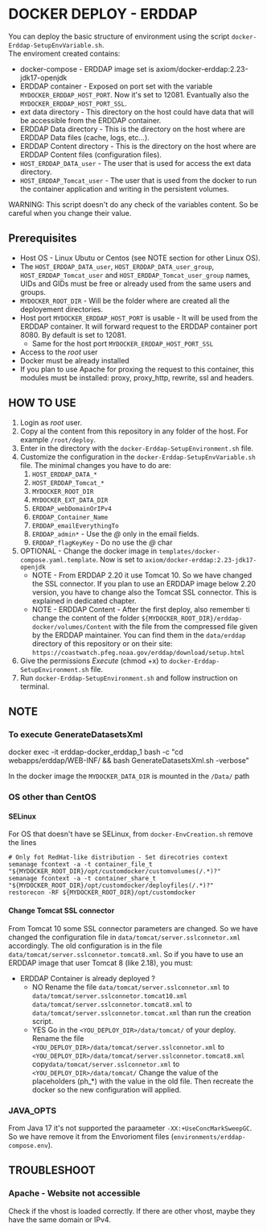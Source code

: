# DOCKER DEPLOY - ERDDAP
You can deploy the basic structure of environment using the script `docker-Erddap-SetupEnvVariable.sh`.  
The enviroment created contains: 

* docker-compose - ERDDAP image set is axiom/docker-erddap:2.23-jdk17-openjdk  
* ERDDAP container - Exposed on port set with the variable `MYDOCKER_ERDDAP_HOST_PORT`. Now it's set to 12081. Evantually also the `MYDOCKER_ERDDAP_HOST_PORT_SSL`.
* ext data directory - This directory on the host could have data that will be accessible from the ERDDAP container.
* ERDDAP Data directory - This is the directory on the host where are ERDDAP Data files (cache, logs, etc...).
* ERDDAP Content directory - This is the directory on the host where are ERDDAP Content files (configuration files).
* `HOST_ERDDAP_DATA_user` -  The user that is used for access the ext data directory.
*  `HOST_ERDDAP_Tomcat_user` - The user that is used from the docker to run the container application and writing in the persistent volumes.
  
WARNING: This script doesn't do any check of the variables content. So be careful when you change their value.

## Prerequisites
* Host OS - Linux Ubutu or Centos (see NOTE section for other Linux OS).
* The `HOST_ERDDAP_DATA_user`, `HOST_ERDDAP_DATA_user_group`, `HOST_ERDDAP_Tomcat_user` and `HOST_ERDDAP_Tomcat_user_group` names, UIDs and GIDs must be free or already used from the same users and groups.
* `MYDOCKER_ROOT_DIR` - Will be the folder where are created all the deployement directories.
* Host port `MYDOCKER_ERDDAP_HOST_PORT` is usable - It will be used from the ERDDAP container. It will forward request to the ERDDAP container port 8080. By default is set to 12081.
    * Same for the host port `MYDOCKER_ERDDAP_HOST_PORT_SSL` 
* Access to the *root* user
* Docker must be already installed
* If you plan to use Apache for proxing the request to this container, this modules must be installed: proxy, proxy_http, rewrite, ssl and headers.

## HOW TO USE
1. Login as *root* user.
2. Copy al the content from this repository in any folder of the host. For example `/root/deploy`. 
3. Enter in the directory with the `docker-Erddap-SetupEnvironment.sh` file.
4. Customize the configuration in the `docker-Erddap-SetupEnvVariable.sh` file. The minimal changes you have to do are:
    1. `HOST_ERDDAP_DATA_*`
    2. `HOST_ERDDAP_Tomcat_*`
    3. `MYDOCKER_ROOT_DIR`
    4. `MYDOCKER_EXT_DATA_DIR`
    5. `ERDDAP_webDomainOrIPv4`
    6. `ERDDAP_Container_Name`
    4. `ERDDAP_emailEverythingTo`
    5. `ERDDAP_admin*` - Use the *@* only in the email fields.
    6. `ERDDAP_flagKeyKey` - Do no use the *@* char
5. OPTIONAL - Change the docker image in `templates/docker-compose.yaml.template`. Now is set to `axiom/docker-erddap:2.23-jdk17-openjdk`
    * NOTE - From ERDDAP 2.20 it use Tomcat 10. So we have changed the SSL connector. If you plan to use an ERDDAP image below 2.20 version, you have to change also the Tomcat SSL connector. This is explained in dedicated chapter.
    * NOTE - ERDDAP Content - After the first deploy, also remember ti change the content of the folder `${MYDOCKER_ROOT_DIR}/erddap-docker/volumes/Content` with the file from the compressed file given by the ERDDAP maintainer. You can find them in the `data/erddap` directory of this repository or on their site: `https://coastwatch.pfeg.noaa.gov/erddap/download/setup.html`
6. Give the permissions *Execute* (chmod +x) to `docker-Erddap-SetupEnvironment.sh` file.
7. Run `docker-Erddap-SetupEnvironment.sh` and follow instruction on terminal.

## NOTE
### To execute GenerateDatasetsXml
docker exec -it erddap-docker_erddap_1 bash -c "cd webapps/erddap/WEB-INF/ && bash GenerateDatasetsXml.sh -verbose"

In the docker image the `MYDOCKER_DATA_DIR` is mounted in the `/Data/` path

### OS other than CentOS
#### SELinux
For OS that doesn't have se SELinux, from `docker-EnvCreation.sh` remove the lines 

    # Only fot RedHat-like distribution - Set direcotries context
    semanage fcontext -a -t container_file_t "${MYDOCKER_ROOT_DIR}/opt/customdocker/customvolumes(/.*)?"
    semanage fcontext -a -t container_share_t "${MYDOCKER_ROOT_DIR}/opt/customdocker/deployfiles(/.*)?"
    restorecon -RF ${MYDOCKER_ROOT_DIR}/opt/customdocker

#### Change Tomcat SSL connector 
From Tomcat 10 some SSL connector parameters are changed. So we have changed the configuration file in `data/tomcat/server.sslconnetor.xml` accordingly.
The old configuration is in the file `data/tomcat/server.sslconnetor.tomcat8.xml`.
So if you have to use an ERDDAP image that user Tomcat 8 (like 2.18), you must:

* ERDDAP Container is already deployed ?
    * NO
    Rename the file 
    `data/tomcat/server.sslconnetor.xml` to `data/tomcat/server.sslconnetor.tomcat10.xml`
    `data/tomcat/server.sslconnetor.tomcat8.xml` to `data/tomcat/server.sslconnetor.tomcat.xml`
    than run the creation script.
    * YES
    Go in the `<YOU_DEPLOY_DIR>/data/tomcat/` of your deploy. Rename the file 
    `<YOU_DEPLOY_DIR>/data/tomcat/server.sslconnetor.xml` to `<YOU_DEPLOY_DIR>/data/tomcat/server.sslconnetor.tomcat8.xml`
    copy`data/tomcat/server.sslconnetor.xml` to `<YOU_DEPLOY_DIR>/data/tomcat/`
    Change the value of the placeholders (ph_*) with the value in the old file.
    Then recreate the docker so the new configuration will applied.

### JAVA_OPTS
From Java 17 it's not supported the paraameter `-XX:+UseConcMarkSweepGC`. So we have remove it from the Envorioment files (`environments/erddap-compose.env`).

## TROUBLESHOOT
### Apache - Website not accessible
Check if the vhost is loaded correctly. If there are other vhost, maybe they have the same domain or IPv4.

